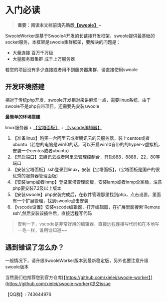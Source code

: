 # 入门必读

> **重要：阅读本文档前请先熟悉[【swoole】](https://www.swoole.com/)~**

SwooleWorker是基于Swoole4开发的长链接开发框架，swoole提供最基础的socket服务，本框架是swoole集群框架，要解决的问题是：

* 大量连接 百万千万级
* 大量服务器集群 成千上万服务器

若您的项目没有多少连接或者用不到服务器集群，请直接使用swoole

## 开发环境搭建

相对于传统php开发，swoole开发相对来讲麻烦一点，需要linux系统，由于swoole不是php自带项目，还需要先安装swoole

**最简单的环境搭建**

linux服务器 + [【宝塔面板】](https://www.bt.cn/) + [【vscode编辑器】](https://code.visualstudio.com/)

1. 【准备linux】购买一台阿里云或者腾讯云的云服务器，装上centos或者ubuntu（若您的电脑是win10的话，可以开启win10自带的的hyper-v虚拟机，安装一个centos或者ubuntu）
2. 【开启端口】去腾讯云或者阿里云管理控制台，开启888，8888，22，80等端口
3. 【安装宝塔面板】ssh登录到linux，安装【宝塔面板】，(宝塔面板是国产的很优秀的服务器管理面板)
4. 【安装lamp或者lnmp】登录宝塔管理面板，安装lamp或者lnmp全家桶，注意php要安装7.2及以上版本
5. 【安装swoole】php安装完成后，在软件管理那里找到php，点击设置，里面有一个扩展管理，找到swoole点击安装
6. 【vscode设置】安装vscode编辑器，打开编辑器，在扩展里面搜索'Remote ssh',然后安装该插件后，直接远程写代码

> 安利一下，vscode是非常好用的编辑器，直接远程连接写代码和在本地写一毛一样，谁用谁知道~~

## 遇到错误了怎么办？

一般情况下，请升级SwooleWorker版本到最新稳定版，另外也要注意升级swoole版本

当然我们也推荐您到官方仓库[【https://github.com/xielei/swoole-worker】](https://github.com/xielei/swoole-worker)提交issue

【QQ群】: 743644976
